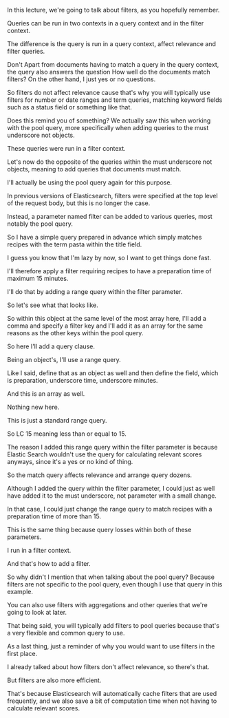 In this lecture, we're going to talk about filters, as you hopefully remember.

Queries can be run in two contexts in a query context and in the filter context.

The difference is the query is run in a query context, affect relevance and filter queries.

Don't Apart from documents having to match a query in the query context, the query also answers the question How well do the documents match filters? On the other hand, I just yes or no questions.

So filters do not affect relevance cause that's why you will typically use filters for number or date ranges and term queries, matching keyword fields such as a status field or something like that.

Does this remind you of something? We actually saw this when working with the pool query, more specifically when adding queries to the must underscore not objects.

These queries were run in a filter context.

Let's now do the opposite of the queries within the must underscore not objects, meaning to add queries that documents must match.

I'll actually be using the pool query again for this purpose.

In previous versions of Elasticsearch, filters were specified at the top level of the request body, but this is no longer the case.

Instead, a parameter named filter can be added to various queries, most notably the pool query.

So I have a simple query prepared in advance which simply matches recipes with the term pasta within the title field.

I guess you know that I'm lazy by now, so I want to get things done fast.

I'll therefore apply a filter requiring recipes to have a preparation time of maximum 15 minutes.

I'll do that by adding a range query within the filter parameter.

So let's see what that looks like.

So within this object at the same level of the most array here, I'll add a comma and specify a filter key and I'll add it as an array for the same reasons as the other keys within the pool query.

So here I'll add a query clause.

Being an object's, I'll use a range query.

Like I said, define that as an object as well and then define the field, which is preparation, underscore time, underscore minutes.

And this is an array as well.

Nothing new here.

This is just a standard range query.

So LC 15 meaning less than or equal to 15.

The reason I added this range query within the filter parameter is because Elastic Search wouldn't use the query for calculating relevant scores anyways, since it's a yes or no kind of thing.

So the match query affects relevance and arrange query dozens.

Although I added the query within the filter parameter, I could just as well have added it to the must underscore, not parameter with a small change.

In that case, I could just change the range query to match recipes with a preparation time of more than 15.

This is the same thing because query losses within both of these parameters.

I run in a filter context.

And that's how to add a filter.

So why didn't I mention that when talking about the pool query? Because filters are not specific to the pool query, even though I use that query in this example.

You can also use filters with aggregations and other queries that we're going to look at later.

That being said, you will typically add filters to pool queries because that's a very flexible and common query to use.

As a last thing, just a reminder of why you would want to use filters in the first place.

I already talked about how filters don't affect relevance, so there's that.

But filters are also more efficient.

That's because Elasticsearch will automatically cache filters that are used frequently, and we also save a bit of computation time when not having to calculate relevant scores.

